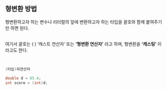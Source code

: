 ## 형변환 방법

형변환하고자 하는 변수나 리터럴의 앞에 변환하고자 하는 타입을 괄호와 함께 붙여주기만 하면 된다. 

<br/>여기서 괄호는 ( ) ‘캐스트 연산자’ 또는 **‘형변환 연산자’** 라고 하며, 형변환을 **‘캐스팅’** 이라고도 한다.

<br/>

```java
(타입)피연산자

double d = 85.4;
int score = (int)d;
```
